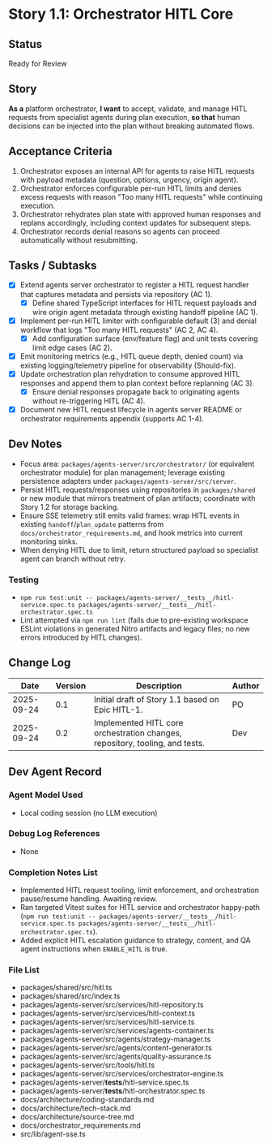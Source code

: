 # Story 1.1: Orchestrator HITL Core

## Status
Ready for Review

## Story
**As a** platform orchestrator,
**I want** to accept, validate, and manage HITL requests from specialist agents during plan execution,
**so that** human decisions can be injected into the plan without breaking automated flows.

## Acceptance Criteria
1. Orchestrator exposes an internal API for agents to raise HITL requests with payload metadata (question, options, urgency, origin agent).
2. Orchestrator enforces configurable per-run HITL limits and denies excess requests with reason "Too many HITL requests" while continuing execution.
3. Orchestrator rehydrates plan state with approved human responses and replans accordingly, including context updates for subsequent steps.
4. Orchestrator records denial reasons so agents can proceed automatically without resubmitting.

## Tasks / Subtasks
- [x] Extend agents server orchestrator to register a HITL request handler that captures metadata and persists via repository (AC 1).
  - [x] Define shared TypeScript interfaces for HITL request payloads and wire origin agent metadata through existing handoff pipeline (AC 1).
- [x] Implement per-run HITL limiter with configurable default (3) and denial workflow that logs "Too many HITL requests" (AC 2, AC 4).
  - [x] Add configuration surface (env/feature flag) and unit tests covering limit edge cases (AC 2).
- [x] Emit monitoring metrics (e.g., HITL queue depth, denied count) via existing logging/telemetry pipeline for observability (Should-fix).
- [x] Update orchestration plan rehydration to consume approved HITL responses and append them to plan context before replanning (AC 3).
  - [x] Ensure denial responses propagate back to originating agents without re-triggering HITL (AC 4).
- [x] Document new HITL request lifecycle in agents server README or orchestrator requirements appendix (supports AC 1-4).

## Dev Notes
- Focus area: `packages/agents-server/src/orchestrator/` (or equivalent orchestrator module) for plan management; leverage existing persistence adapters under `packages/agents-server/src/server`.
- Persist HITL requests/responses using repositories in `packages/shared` or new module that mirrors treatment of plan artifacts; coordinate with Story 1.2 for storage backing.
- Ensure SSE telemetry still emits valid frames: wrap HITL events in existing `handoff`/`plan_update` patterns from `docs/orchestrator_requirements.md`, and hook metrics into current monitoring sinks.
- When denying HITL due to limit, return structured payload so specialist agent can branch without retry.

### Testing
- `npm run test:unit -- packages/agents-server/__tests__/hitl-service.spec.ts packages/agents-server/__tests__/hitl-orchestrator.spec.ts`
- Lint attempted via `npm run lint` (fails due to pre-existing workspace ESLint violations in generated Nitro artifacts and legacy files; no new errors introduced by HITL changes).

## Change Log
| Date | Version | Description | Author |
|------|---------|-------------|--------|
| 2025-09-24 | 0.1 | Initial draft of Story 1.1 based on Epic HITL-1. | PO |
| 2025-09-24 | 0.2 | Implemented HITL core orchestration changes, repository, tooling, and tests. | Dev |

## Dev Agent Record

### Agent Model Used
- Local coding session (no LLM execution)

### Debug Log References
- None

### Completion Notes List
- Implemented HITL request tooling, limit enforcement, and orchestration pause/resume handling. Awaiting review.
- Ran targeted Vitest suites for HITL service and orchestrator happy-path (`npm run test:unit -- packages/agents-server/__tests__/hitl-service.spec.ts packages/agents-server/__tests__/hitl-orchestrator.spec.ts`).
- Added explicit HITL escalation guidance to strategy, content, and QA agent instructions when `ENABLE_HITL` is true.

### File List
- packages/shared/src/hitl.ts
- packages/shared/src/index.ts
- packages/agents-server/src/services/hitl-repository.ts
- packages/agents-server/src/services/hitl-context.ts
- packages/agents-server/src/services/hitl-service.ts
- packages/agents-server/src/services/agents-container.ts
- packages/agents-server/src/agents/strategy-manager.ts
- packages/agents-server/src/agents/content-generator.ts
- packages/agents-server/src/agents/quality-assurance.ts
- packages/agents-server/src/tools/hitl.ts
- packages/agents-server/src/services/orchestrator-engine.ts
- packages/agents-server/__tests__/hitl-service.spec.ts
- packages/agents-server/__tests__/hitl-orchestrator.spec.ts
- docs/architecture/coding-standards.md
- docs/architecture/tech-stack.md
- docs/architecture/source-tree.md
- docs/orchestrator_requirements.md
- src/lib/agent-sse.ts
